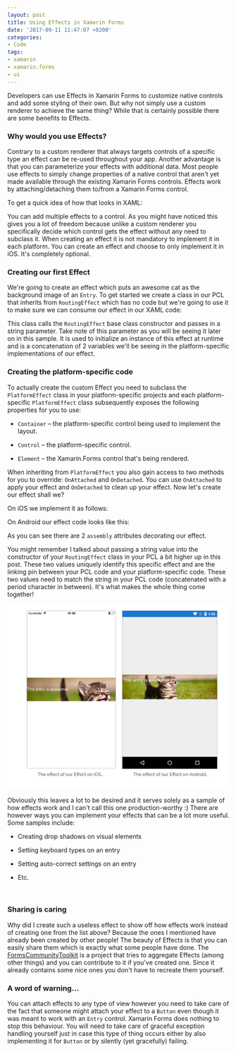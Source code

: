 ```yaml
---
layout: post
title: Using Effects in Xamarin Forms
date: '2017-09-11 11:47:07 +0200'
categories:
- Code
tags:
- xamarin
- xamarin.forms
- ui
---
```




Developers can use Effects in Xamarin Forms to customize native controls and add some styling of their own. But why not simply use a custom renderer to achieve the same thing? While that is certainly possible there are some benefits to Effects.



### Why would you use Effects?




Contrary to a custom renderer that always targets controls of a specific type an effect can be re-used throughout your app. Another advantage is that you can parameterize your effects with additional data. Most people use effects to simply change properties of a native control that aren't yet made available through the existing Xamarin Forms controls. Effects work by attaching/detaching them to/from a Xamarin Forms control.



To get a quick idea of how that looks in XAML:



<script src="https://gist.github.com/sthewissen/fa8c0c2dbe460509188bd1ac3b0a1f62.js"></script>



You can add multiple effects to a control. As you might have noticed this gives you a lot of freedom because unlike a custom renderer you specifically decide which control gets the effect without any need to subclass it. When creating an effect it is not mandatory to implement it in each platform. You can create an effect and choose to only implement it in iOS. It's completely optional.



### Creating our first Effect




We're going to create an effect which puts an awesome cat as the background image of an `Entry`. To get started we create a class in our PCL that inherits from `RoutingEffect` which has no code but we're going to use it to make sure we can consume our effect in our XAML code:



<script src="https://gist.github.com/sthewissen/9a5c5325dccb8c62d0e3168911bec98e.js"></script>



This class calls the `RoutingEffect` base class constructor and passes in a string parameter. Take note of this parameter as you will be seeing it later on in this sample. It is used to initialize an instance of this effect at runtime and is a concatenation of 2 variables we'll be seeing in the platform-specific implementations of our effect.



### Creating the platform-specific code




To actually create the custom Effect you need to subclass the `PlatformEffect` class in your platform-specific projects and each platform-specific `PlatformEffect` class subsequently exposes the following properties for you to use:



*   `Container` – the platform-specific control being used to implement the layout.

*   `Control` – the platform-specific control.

*   `Element` – the Xamarin.Forms control that's being rendered.



When inheriting from `PlatformEffect` you also gain access to two methods for you to override: `OnAttached` and `OnDetached`. You can use `OnAttached` to apply your effect and `OnDetached` to clean up your effect. Now let's create our effect shall we?



On iOS we implement it as follows: <script src="https://gist.github.com/sthewissen/d3c66d134c58f1d2fbd7593f1fb78e80.js"></script>



On Android our effect code looks like this: <script src="https://gist.github.com/sthewissen/ffbae3716f7222201dd2057b8a629579.js"></script>



As you can see there are 2 `assembly` attributes decorating our effect.



<script src="https://gist.github.com/sthewissen/b94ac3687910166fc567519e53a7da45.js"></script>



You might remember I talked about passing a string value into the constructor of your `RoutingEffect` class in your PCL a bit higher up in this post. These two values uniquely identify this specific effect and are the linking pin between your PCL code and your platform-specific code. These two values need to match the string in your PCL code (concatenated with a period character in between). It's what makes the whole thing come together!



[![The result of our Effects](/images/posts/effect.jpg)](/images/posts/effect.jpg)



Obviously this leaves a lot to be desired and it serves solely as a sample of how effects work and I can't call this one production-worthy :) There are however ways you can implement your effects that can be a lot more useful. Some samples include:



*   Creating drop shadows on visual elements

*   Setting keyboard types on an entry

*   Setting auto-correct settings on an entry

*   Etc.



 



### Sharing is caring




Why did I create such a useless effect to show off how effects work instead of creating one from the list above? Because the ones I mentioned have already been created by other people! The beauty of Effects is that you can easily share them which is exactly what some people have done. The [FormsCommunityToolkit](https://github.com/FormsCommunityToolkit/FormsCommunityToolkit) is a project that tries to aggregate Effects (among other things) and you can contribute to it if you've created one. Since it already contains some nice ones you don't have to recreate them yourself.



### A word of warning...




You can attach effects to any type of view however you need to take care of the fact that someone might attach your effect to a `Button` even though it was meant to work with an `Entry` control. Xamarin Forms does nothing to stop this behaviour. You will need to take care of graceful exception handling yourself just in case this type of thing occurs either by also implementing it for `Button` or by silently (yet gracefully) failing.

